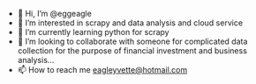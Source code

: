 - 👋 Hi, I’m @eggeagle
- 👀 I’m interested in scrapy and data analysis and cloud service
- 🌱 I’m currently learning python for scrapy
- 💞️ I’m looking to collaborate with someone for complicated data collection for the purpose of financial investment and business analysis...
- 📫 How to reach me eagleyvette@hotmail.com

<!---
eggeagle/eggeagle is a ✨ special ✨ repository because its `README.md` (this file) appears on your GitHub profile.
You can click the Preview link to take a look at your changes.
--->
